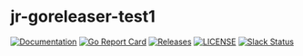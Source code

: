 # jr-goreleaser-test1

[![Documentation](https://godoc.org/github.com/cb-kubecd/jr-goreleaser-test1?status.svg)](https://pkg.go.dev/mod/github.com/cb-kubecd/jr-goreleaser-test1)
[![Go Report Card](https://goreportcard.com/badge/github.com/cb-kubecd/jr-goreleaser-test1)](https://goreportcard.com/report/github.com/cb-kubecd/jr-goreleaser-test1)
[![Releases](https://img.shields.io/github/release-pre/cb-kubecd/jr-goreleaser-test1.svg)](https://github.com/cb-kubecd/jr-goreleaser-test1/releases)
[![LICENSE](https://img.shields.io/github/license/cb-kubecd/jr-goreleaser-test1.svg)](https://github.com/jenkins-x-labs/jr-goreleaser-test1/blob/master/LICENSE)
[![Slack Status](https://img.shields.io/badge/slack-join_chat-white.svg?logo=slack&style=social)](https://slack.k8s.io/)
